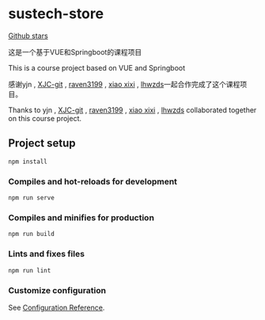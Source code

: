 # sustech-store

[Github stars](https://img.shields.io/github/stars/lhwzds/Sustechstore.svg)

  这是一个基于VUE和Springboot的课程项目

  This is a course project based on VUE and Springboot

  感谢yjn , [XJC-git](https://github.com/XJC-git) , [raven3199](https://github.com/raven3199) , [xiao xixi](https://github.com/tian-y-x) , [lhwzds](https://github.com/lhwzds)一起合作完成了这个课程项目。

  Thanks to yjn , [XJC-git](https://github.com/XJC-git) , [raven3199](https://github.com/raven3199) , [xiao xixi](https://github.com/tian-y-x) , [ lhwzds](https://github.com/lhwzds) collaborated together on this course project.



## Project setup
```
npm install
```

### Compiles and hot-reloads for development
```
npm run serve
```

### Compiles and minifies for production
```
npm run build
```

### Lints and fixes files
```
npm run lint
```

### Customize configuration
See [Configuration Reference](https://cli.vuejs.org/config/).
